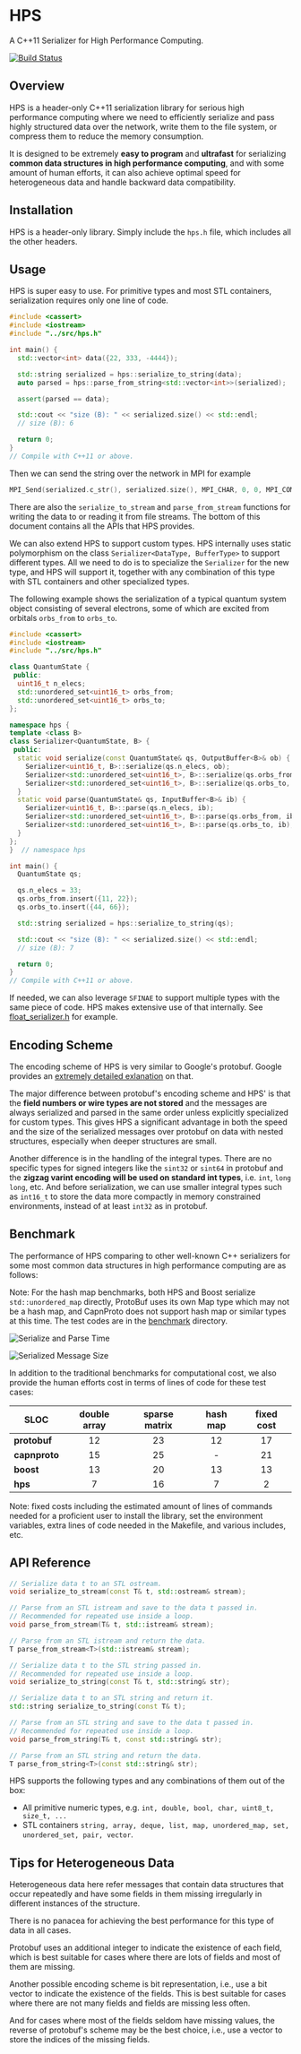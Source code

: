 # HPS

A C++11 Serializer for High Performance Computing.

[![Build Status](https://travis-ci.org/jl2922/hps.svg?branch=master&style=flat)](https://travis-ci.org/jl2922/hps)

## Overview

HPS is a header-only C++11 serialization library for serious high performance computing where we need to efficiently serialize and pass highly structured data over the network, write them to the file system, or compress them to reduce the memory consumption.

It is designed to be extremely **easy to program** and **ultrafast** for serializing **common data structures in high performance computing**, and with some amount of human efforts, it can also achieve optimal speed for heterogeneous data and handle backward data compatibility.

## Installation

HPS is a header-only library.
Simply include the `hps.h` file, which includes all the other headers.

## Usage

HPS is super easy to use.
For primitive types and most STL containers, serialization requires only one line of code.

```c++
#include <cassert>
#include <iostream>
#include "../src/hps.h"

int main() {
  std::vector<int> data({22, 333, -4444});

  std::string serialized = hps::serialize_to_string(data);
  auto parsed = hps::parse_from_string<std::vector<int>>(serialized);

  assert(parsed == data);

  std::cout << "size (B): " << serialized.size() << std::endl;
  // size (B): 6

  return 0;
}
// Compile with C++11 or above.
```
Then we can send the string over the network in MPI for example
```c++
MPI_Send(serialized.c_str(), serialized.size(), MPI_CHAR, 0, 0, MPI_COMM_WORLD);
```
There are also the `serialize_to_stream` and `parse_from_stream` functions for writing the data to or reading it from file streams.
The bottom of this document contains all the APIs that HPS provides.

We can also extend HPS to support custom types.
HPS internally uses static polymorphism on the class `Serializer<DataType, BufferType>` to support different types.
All we need to do is to specialize the `Serializer` for the new type, and HPS will support it, together with any combination of this type with STL containers and other specialized types.

The following example shows the serialization of a typical quantum system object consisting of several electrons, some of which are excited from orbitals `orbs_from` to `orbs_to`.

```c++
#include <cassert>
#include <iostream>
#include "../src/hps.h"

class QuantumState {
 public:
  uint16_t n_elecs;
  std::unordered_set<uint16_t> orbs_from;
  std::unordered_set<uint16_t> orbs_to;
};

namespace hps {
template <class B>
class Serializer<QuantumState, B> {
 public:
  static void serialize(const QuantumState& qs, OutputBuffer<B>& ob) {
    Serializer<uint16_t, B>::serialize(qs.n_elecs, ob);
    Serializer<std::unordered_set<uint16_t>, B>::serialize(qs.orbs_from, ob);
    Serializer<std::unordered_set<uint16_t>, B>::serialize(qs.orbs_to, ob);
  }
  static void parse(QuantumState& qs, InputBuffer<B>& ib) {
    Serializer<uint16_t, B>::parse(qs.n_elecs, ib);
    Serializer<std::unordered_set<uint16_t>, B>::parse(qs.orbs_from, ib);
    Serializer<std::unordered_set<uint16_t>, B>::parse(qs.orbs_to, ib);
  }
};
}  // namespace hps

int main() {
  QuantumState qs;

  qs.n_elecs = 33;
  qs.orbs_from.insert({11, 22});
  qs.orbs_to.insert({44, 66});

  std::string serialized = hps::serialize_to_string(qs);

  std::cout << "size (B): " << serialized.size() << std::endl;
  // size (B): 7

  return 0;
}
// Compile with C++11 or above.
```

If needed, we can also leverage `SFINAE` to support multiple types with the same piece of code.
HPS makes extensive use of that internally.
See [float_serializer.h](https://github.com/jl2922/hps/blob/master/src/basic_type/float_serializer.h) for example.

## Encoding Scheme

The encoding scheme of HPS is very similar to Google's protobuf.
Google provides an [extremely detailed exlanation](https://developers.google.com/protocol-buffers/docs/encoding) on that.

The major difference between protobuf's encoding scheme and HPS' is that the **field numbers or wire types are not stored** and the messages are always serialized and parsed in the same order unless explicitly specialized for custom types.
This gives HPS a significant advantage in both the speed and the size of the serialized messages over protobuf on data with nested structures, especially when deeper structures are small.

Another difference is in the handling of the integral types.
There are no specific types for signed integers like the `sint32` or `sint64` in protobuf and the **zigzag varint encoding will be used on standard int types**, i.e. `int`, `long long`, etc.
And before serialization, we can use smaller integral types such as `int16_t` to store the data more compactly in memory constrained environments, instead of at least `int32` as in protobuf.

## Benchmark

The performance of HPS comparing to other well-known C++ serializers for some most common data structures in high performance computing are as follows:

Note:
For the hash map benchmarks, both HPS and Boost serialize `std::unordered_map` directly, ProtoBuf uses its own Map type which may not be a hash map, and CapnProto does not support hash map or similar types at this time.
The test codes are in the [benchmark](https://github.com/jl2922/hps/tree/master/src/benchmark) directory.

![Serialize and Parse Time](https://raw.githubusercontent.com/jl2922/hps/master/src/benchmark/time.png)

![Serialized Message Size](https://raw.githubusercontent.com/jl2922/hps/master/src/benchmark/size.png)

In addition to the traditional benchmarks for computational cost, we also provide the human efforts cost in terms of lines of code for these test cases:

| SLOC | double array | sparse matrix | hash map | fixed cost |
| --- | :---: | :---: | :---: | :---: |
| **protobuf** | 12 | 23 | 12 | 17 |
| **capnproto** | 15 | 25 | - | 21 |
| **boost** | 13 | 20 | 13 | 13 |
| **hps** | 7 | 16 | 7 | 2 |

Note: fixed costs including the estimated amount of lines of commands needed for a proficient user to install the library, set the environment variables, extra lines of code needed in the Makefile, and various includes, etc.

## API Reference

```c++
// Serialize data t to an STL ostream.
void serialize_to_stream(const T& t, std::ostream& stream);
```
```c++
// Parse from an STL istream and save to the data t passed in.
// Recommended for repeated use inside a loop.
void parse_from_stream(T& t, std::istream& stream);
```
```c++
// Parse from an STL istream and return the data.
T parse_from_stream<T>(std::istream& stream);
```
```c++
// Serialize data t to the STL string passed in.
// Recommended for repeated use inside a loop.
void serialize_to_string(const T& t, std::string& str);
```
```c++
// Serialize data t to an STL string and return it.
std::string serialize_to_string(const T& t);
```
```c++
// Parse from an STL string and save to the data t passed in.
// Recommended for repeated use inside a loop.
void parse_from_string(T& t, const std::string& str);
```
```c++
// Parse from an STL string and return the data.
T parse_from_string<T>(const std::string& str);
```

HPS supports the following types and any combinations of them out of the box:

* All primitive numeric types, e.g. `int, double, bool, char, uint8_t, size_t, ...`
* STL containers `string, array, deque, list, map, unordered_map, set, unordered_set, pair, vector`.

## Tips for Heterogeneous Data

Heterogeneous data here refer messages that contain data structures that occur repeatedly and have some fields in them missing irregularly in different instances of the structure.

There is no panacea for achieving the best performance for this type of data in all cases.

Protobuf uses an additional integer to indicate the existence of each field, which is best suitable for cases where there are lots of fields and most of them are missing.

Another possible encoding scheme is bit representation, i.e., use a bit vector to indicate the existence of the fields. This is best suitable for cases where there are not many fields and fields are missing less often.

And for cases where most of the fields seldom have missing values, the reverse of protobuf's scheme may be the best choice, i.e., use a vector to store the indices of the missing fields.
